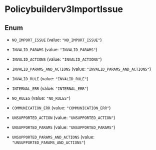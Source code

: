 

# Policybuilderv3ImportIssue

## Enum


* `NO_IMPORT_ISSUE` (value: `"NO_IMPORT_ISSUE"`)

* `INVALID_PARAMS` (value: `"INVALID_PARAMS"`)

* `INVALID_ACTIONS` (value: `"INVALID_ACTIONS"`)

* `INVALID_PARAMS_AND_ACTIONS` (value: `"INVALID_PARAMS_AND_ACTIONS"`)

* `INVALID_RULE` (value: `"INVALID_RULE"`)

* `INTERNAL_ERR` (value: `"INTERNAL_ERR"`)

* `NO_RULES` (value: `"NO_RULES"`)

* `COMMUNICATION_ERR` (value: `"COMMUNICATION_ERR"`)

* `UNSUPPORTED_ACTION` (value: `"UNSUPPORTED_ACTION"`)

* `UNSUPPORTED_PARAMS` (value: `"UNSUPPORTED_PARAMS"`)

* `UNSUPPORTED_PARAMS_AND_ACTIONS` (value: `"UNSUPPORTED_PARAMS_AND_ACTIONS"`)



